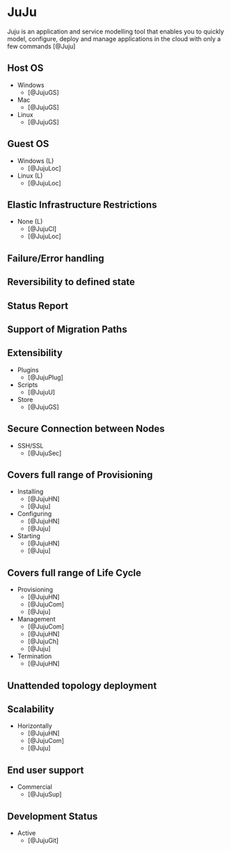 # JuJu
Juju is an application and service modelling tool that enables you to quickly model, configure, deploy and manage applications in the cloud with only a few commands [@Juju]

## Host OS
- Windows
    - [@JujuGS]
- Mac
    - [@JujuGS]
- Linux
    - [@JujuGS]

## Guest OS
- Windows (L)
    - [@JujuLoc]
- Linux (L)
    - [@JujuLoc]

## Elastic Infrastructure Restrictions
- None (L)
    - [@JujuCl]
    - [@JujuLoc]

## Failure/Error handling

## Reversibility to defined state

## Status Report

## Support of Migration Paths

## Extensibility
- Plugins
    - [@JujuPlug]
- Scripts
    - [@JujuU]
- Store
    - [@JujuGS]

## Secure Connection between Nodes
- SSH/SSL
    - [@JujuSec]

## Covers full range of Provisioning
- Installing
    - [@JujuHN]
    - [@Juju]
- Configuring
    - [@JujuHN]
    - [@Juju]
- Starting
    - [@JujuHN]
    - [@Juju]

## Covers full range of Life Cycle
- Provisioning
    - [@JujuHN]
    - [@JujuCom]
    - [@Juju]
- Management
    - [@JujuCom]
    - [@JujuHN]
    - [@JujuCh]
    - [@Juju]
- Termination
    - [@JujuHN]

## Unattended topology deployment

## Scalability
- Horizontally
    - [@JujuHN]
    - [@JujuCom]
    - [@Juju]

## End user support
- Commercial
    - [@JujuSup]

## Development Status
- Active
    - [@JujuGit]
